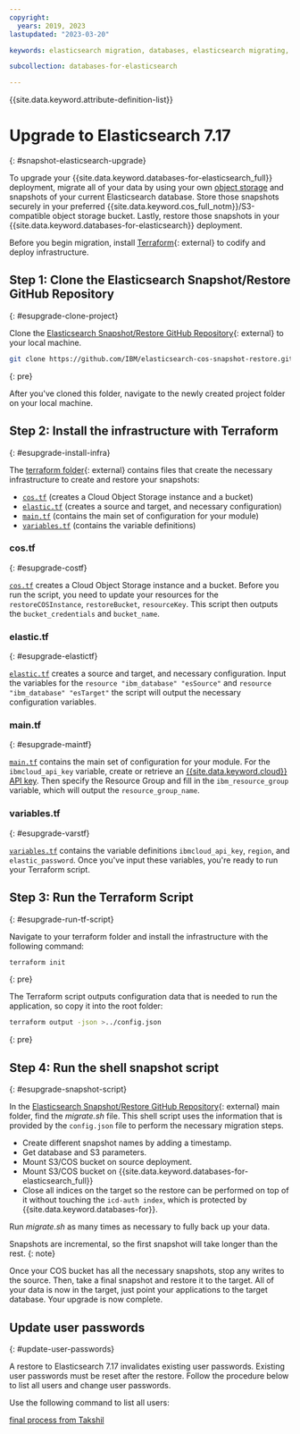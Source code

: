 ```yaml
---
copyright:
  years: 2019, 2023
lastupdated: "2023-03-20"

keywords: elasticsearch migration, databases, elasticsearch migrating, elasticsearch enterprise, snapshot, elasticsearch update

subcollection: databases-for-elasticsearch

---
```


{{site.data.keyword.attribute-definition-list}}

# Upgrade to Elasticsearch 7.17 
{: #snapshot-elasticsearch-upgrade}

To upgrade your {{site.data.keyword.databases-for-elasticsearch_full}} deployment, migrate all of your data by using your own [object storage](https://www.ibm.com/topics/object-storage) and snapshots of your current Elasticsearch database. Store those snapshots securely in your preferred {{site.data.keyword.cos_full_notm}}/S3-compatible object storage bucket. Lastly, restore those snapshots in your {{site.data.keyword.databases-for-elasticsearch}} deployment. 

Before you begin migration, install [Terraform](https://www.terraform.io/){: external} to codify and deploy infrastructure.

## Step 1: Clone the Elasticsearch Snapshot/Restore GitHub Repository
{: #esupgrade-clone-project}

Clone the [Elasticsearch Snapshot/Restore GitHub Repository](https://github.com/IBM/elasticsearch-cos-snapshot-restore){: external} to your local machine. 

```sh
git clone https://github.com/IBM/elasticsearch-cos-snapshot-restore.git
```
{: pre}

After you've cloned this folder, navigate to the newly created project folder on your local machine. 

## Step 2: Install the infrastructure with Terraform
{: #esupgrade-install-infra}

The [terraform folder](https://github.com/IBM/elasticsearch-cos-snapshot-restore/tree/main/terraform){: external} contains files that create the necessary infrastructure to create and restore your snapshots: 
- [`cos.tf`](https://github.com/IBM/elasticsearch-cos-snapshot-restore/blob/main/terraform/cos.tf) (creates a Cloud Object Storage instance and a bucket)
- [`elastic.tf`](https://github.com/IBM/elasticsearch-cos-snapshot-restore/blob/main/terraform/elastic.tf) (creates a source and target, and necessary configuration)
- [`main.tf`](https://github.com/IBM/elasticsearch-cos-snapshot-restore/blob/main/terraform/main.tf) (contains the main set of configuration for your module)
- [`variables.tf`](https://github.com/IBM/elasticsearch-cos-snapshot-restore/blob/main/terraform/variables.tf) (contains the variable definitions)

### cos.tf
{: #esupgrade-costf}

[`cos.tf`](https://github.com/IBM/elasticsearch-cos-snapshot-restore/blob/main/terraform/cos.tf) creates a Cloud Object Storage instance and a bucket. Before you run the script, you need to update your resources for the `restoreCOSInstance`, `restoreBucket`, `resourceKey`. This script then outputs the `bucket_credentials` and `bucket_name`.

### elastic.tf
{: #esupgrade-elastictf}

[`elastic.tf`](https://github.com/IBM/elasticsearch-cos-snapshot-restore/blob/main/terraform/elastic.tf) creates a source and target, and necessary configuration. Input the variables for the `resource "ibm_database" "esSource"` and `resource "ibm_database" "esTarget"` the script will output the necessary configuration variables. 

### main.tf
{: #esupgrade-maintf}

[`main.tf`](https://github.com/IBM/elasticsearch-cos-snapshot-restore/blob/main/terraform/main.tf) contains the main set of configuration for your module. For the `ibmcloud_api_key` variable, create or retrieve an [{{site.data.keyword.cloud}} API key](/docs/account?topic=account-userapikey&interface=ui#create_user_key). Then specify the Resource Group and fill in the `ibm_resource_group` variable, which will output the `resource_group_name`.

### variables.tf
{: #esupgrade-varstf}

[`variables.tf`](https://github.com/IBM/elasticsearch-cos-snapshot-restore/blob/main/terraform/variables.tf) contains the variable definitions `ibmcloud_api_key`, `region`, and `elastic_password`.  Once you've input these variables, you're ready to run your Terraform script. 


## Step 3: Run the Terraform Script
{: #esupgrade-run-tf-script}

Navigate to your terraform folder and install the infrastructure with the following command:

```sh
terraform init 
```
{: pre}

The Terraform script outputs configuration data that is needed to run the application, so copy it into the root folder:

```sh
terraform output -json >../config.json
```
{: pre}

## Step 4: Run the shell snapshot script
{: #esupgrade-snapshot-script}

In the [Elasticsearch Snapshot/Restore GitHub Repository](https://github.com/IBM/elasticsearch-cos-snapshot-restore){: external} main folder, find the *migrate.sh* file. This shell script uses the information that is provided by the `config.json` file to perform the necessary migration steps.

- Create different snapshot names by adding a timestamp.
- Get database and S3 parameters.
- Mount S3/COS bucket on source deployment.
- Mount S3/COS bucket on {{site.data.keyword.databases-for-elasticsearch_full}}
- Close all indices on the target so the restore can be performed on top of it without touching the `icd-auth index`, which is protected by {{site.data.keyword.databases-for}}.

Run *migrate.sh* as many times as necessary to fully back up your data. 

Snapshots are incremental, so the first snapshot will take longer than the rest. 
{: note}

Once your COS bucket has all the necessary snapshots, stop any writes to the source. Then, take a final snapshot and restore it to the target. All of your data is now in the target, just point your applications to the target database. Your upgrade is now complete.

## Update user passwords
{: #update-user-passwords}

A restore to Elasticsearch 7.17 invalidates existing user passwords. Existing user passwords must be reset after the restore. Follow the procedure below to list all users and change user passwords. 

Use the following command to list all users:

[final process from Takshil](https://github.ibm.com/ibm-cloud-databases/cloud-databases/pull/128)
